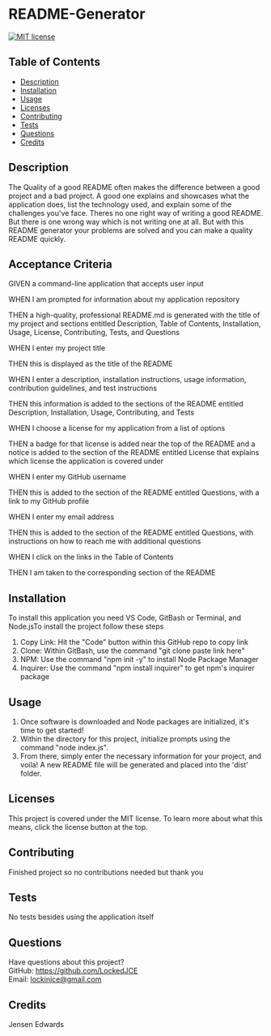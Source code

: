 # README-Generator

  [![MIT license](https://img.shields.io/badge/License-MIT-blue.svg)](https://lbesson.mit-license.org/)

  ## Table of Contents
  * [Description](#description)
  * [Installation](#installation)
  * [Usage](#usage)
  * [Licenses](#licenses)
  * [Contributing](#contributing)
  * [Tests](#tests)
  * [Questions](#questions)
  * [Credits](#credits)

  ## Description
  The Quality of a good README often makes the difference between a good project and a bad project. A good one explains and showcases what the application does, list the technology used, and explain some of the challenges you've face. Theres no one right way of writing a good README. But there is one wrong way which is not writing one at all. But with this README generator your problems are solved and you can make a quality README quickly.


  ## Acceptance Criteria

  GIVEN a command-line application that accepts user input

  WHEN I am prompted for information about my application repository

  THEN a high-quality, professional README.md is generated with the title of my project and sections entitled Description, Table of Contents, Installation, Usage, License, Contributing, Tests, and Questions

  WHEN I enter my project title

  THEN this is displayed as the title of the README

  WHEN I enter a description, installation instructions, usage information, contribution guidelines, and test instructions

  THEN this information is added to the sections of the README entitled Description, Installation, Usage, Contributing, and Tests

  WHEN I choose a license for my application from a list of options

  THEN a badge for that license is added near the top of the README and a notice is added to the section of the README entitled License that explains which license the application is covered under

  WHEN I enter my GitHub username

  THEN this is added to the section of the README entitled Questions, with a link to my GitHub profile

  WHEN I enter my email address

  THEN this is added to the section of the README entitled Questions, with instructions on how to reach me with additional questions

  WHEN I click on the links in the Table of Contents

THEN I am taken to the corresponding section of the README
  ## Installation
  To install this application you need VS Code, GitBash or Terminal, and Node.jsTo install the project follow these steps 
  1. Copy Link: Hit the "Code" button within this GitHub repo to copy link 
  2. Clone: Within GitBash, use the command "git clone paste link here" 
  3. NPM: Use the command "npm init -y" to install Node Package Manager 
  4. Inquirer: Use the command "npm install inquirer" to get npm's inquirer package

  ## Usage
  1. Once software is downloaded and Node packages are initialized, it's time to get started!
  2. Within the directory for this project, initialize prompts using the command "node index.js".
  3. From there, simply enter the necessary information for your project, and voila! A new README file will be generated and placed into the 'dist' folder.

  ## Licenses
  This project is covered under the MIT license. To learn more about what this means, click the license button at the top.

  ## Contributing
  Finished project so no contributions needed but thank you

  ## Tests
  No tests besides using the application itself

  ## Questions
  Have questions about this project?  
  GitHub: https://github.com/LockedJCE  
  Email: lockinjce@gmail.com

  ## Credits
  Jensen Edwards
